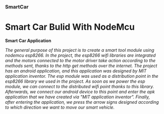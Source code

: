 ### SmartCar
# Smart Car Bulid With NodeMcu
**Smart Car Application**

*The general purpose of this project is to create a smart tool module using nodemcu esp8266. In the project, the esp8266 wifi libraries are integrated and the motors connected to the motor driver take action according to the methods sent, thanks to the http get methods over the internet.
The project has an android application, and this application was designed by MIT application inventor.
The esp module was used as a distribution point in the esp8266 library we used in the project.
As soon as we power the esp module, we can connect to the distributed wifi point thanks to this library.
Afterwards, we connect our android device to this point and enter the apk application that we have created via "MIT application inventor".
Finally, after entering the application, we press the arrow signs designed according to which direction we want to move our smart vehicle.*
